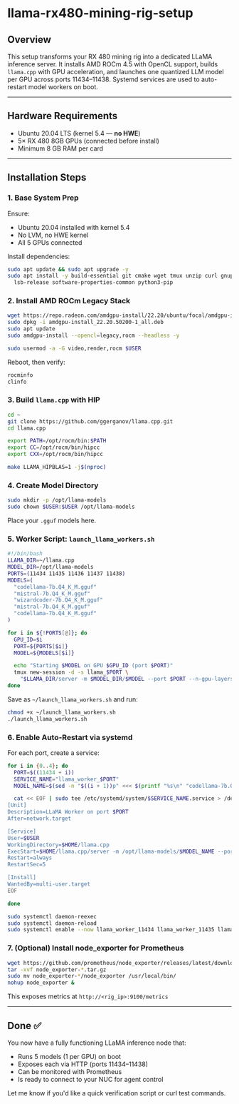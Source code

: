 # llama-rx480-mining-rig-setup

## Overview
This setup transforms your RX 480 mining rig into a dedicated LLaMA inference server. It installs AMD ROCm 4.5 with OpenCL support, builds `llama.cpp` with GPU acceleration, and launches one quantized LLM model per GPU across ports 11434–11438. Systemd services are used to auto-restart model workers on boot.

---

## Hardware Requirements
- Ubuntu 20.04 LTS (kernel 5.4 — **no HWE**)
- 5× RX 480 8GB GPUs (connected before install)
- Minimum 8 GB RAM per card

---

## Installation Steps

### 1. Base System Prep
Ensure:
- Ubuntu 20.04 installed with kernel 5.4
- No LVM, no HWE kernel
- All 5 GPUs connected

Install dependencies:
```bash
sudo apt update && sudo apt upgrade -y
sudo apt install -y build-essential git cmake wget tmux unzip curl gnupg \
  lsb-release software-properties-common python3-pip
```

### 2. Install AMD ROCm Legacy Stack
```bash
wget https://repo.radeon.com/amdgpu-install/22.20/ubuntu/focal/amdgpu-install_22.20.50200-1_all.deb
sudo dpkg -i amdgpu-install_22.20.50200-1_all.deb
sudo apt update
sudo amdgpu-install --opencl=legacy,rocm --headless -y

sudo usermod -a -G video,render,rocm $USER
```
Reboot, then verify:
```bash
rocminfo
clinfo
```

### 3. Build `llama.cpp` with HIP
```bash
cd ~
git clone https://github.com/ggerganov/llama.cpp.git
cd llama.cpp

export PATH=/opt/rocm/bin:$PATH
export CC=/opt/rocm/bin/hipcc
export CXX=/opt/rocm/bin/hipcc

make LLAMA_HIPBLAS=1 -j$(nproc)
```

### 4. Create Model Directory
```bash
sudo mkdir -p /opt/llama-models
sudo chown $USER:$USER /opt/llama-models
```
Place your `.gguf` models here.

### 5. Worker Script: `launch_llama_workers.sh`
```bash
#!/bin/bash
LLAMA_DIR=~/llama.cpp
MODEL_DIR=/opt/llama-models
PORTS=(11434 11435 11436 11437 11438)
MODELS=(
  "codellama-7b.Q4_K_M.gguf"
  "mistral-7b.Q4_K_M.gguf"
  "wizardcoder-7b.Q4_K_M.gguf"
  "mistral-7b.Q4_K_M.gguf"
  "codellama-7b.Q4_K_M.gguf"
)

for i in ${!PORTS[@]}; do
  GPU_ID=$i
  PORT=${PORTS[$i]}
  MODEL=${MODELS[$i]}

  echo "Starting $MODEL on GPU $GPU_ID (port $PORT)"
  tmux new-session -d -s llama_$PORT \
    "$LLAMA_DIR/server -m $MODEL_DIR/$MODEL --port $PORT --n-gpu-layers 30 --threads 6"
done
```
Save as `~/launch_llama_workers.sh` and run:
```bash
chmod +x ~/launch_llama_workers.sh
./launch_llama_workers.sh
```

### 6. Enable Auto-Restart via systemd
For each port, create a service:
```bash
for i in {0..4}; do
  PORT=$((11434 + i))
  SERVICE_NAME="llama_worker_$PORT"
  MODEL_NAME=$(sed -n "$((i + 1))p" <<< $(printf "%s\n" "codellama-7b.Q4_K_M.gguf" "mistral-7b.Q4_K_M.gguf" "wizardcoder-7b.Q4_K_M.gguf" "mistral-7b.Q4_K_M.gguf" "codellama-7b.Q4_K_M.gguf"))

  cat << EOF | sudo tee /etc/systemd/system/$SERVICE_NAME.service > /dev/null
[Unit]
Description=LLaMA Worker on port $PORT
After=network.target

[Service]
User=$USER
WorkingDirectory=$HOME/llama.cpp
ExecStart=$HOME/llama.cpp/server -m /opt/llama-models/$MODEL_NAME --port $PORT --n-gpu-layers 30 --threads 6
Restart=always
RestartSec=5

[Install]
WantedBy=multi-user.target
EOF

done

sudo systemctl daemon-reexec
sudo systemctl daemon-reload
sudo systemctl enable --now llama_worker_11434 llama_worker_11435 llama_worker_11436 llama_worker_11437 llama_worker_11438
```

### 7. (Optional) Install node_exporter for Prometheus
```bash
wget https://github.com/prometheus/node_exporter/releases/latest/download/node_exporter-1.8.1.linux-amd64.tar.gz
tar -xvf node_exporter-*.tar.gz
sudo mv node_exporter-*/node_exporter /usr/local/bin/
nohup node_exporter &
```
This exposes metrics at `http://<rig_ip>:9100/metrics`

---

## Done ✅
You now have a fully functioning LLaMA inference node that:
- Runs 5 models (1 per GPU) on boot
- Exposes each via HTTP (ports 11434–11438)
- Can be monitored with Prometheus
- Is ready to connect to your NUC for agent control

Let me know if you'd like a quick verification script or curl test commands.
